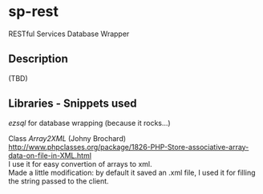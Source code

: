 # sp-rest

RESTful Services Database Wrapper

## Description
  
(TBD)

## Libraries - Snippets used

_ezsql_ for database wrapping (because it rocks...)

Class _Array2XML_ (Johny Brochard) 
<http://www.phpclasses.org/package/1826-PHP-Store-associative-array-data-on-file-in-XML.html>  
I use it for easy convertion of arrays to xml.  
Made a little modification: by default it saved an .xml file, I used it for filling the string passed to the client.   

